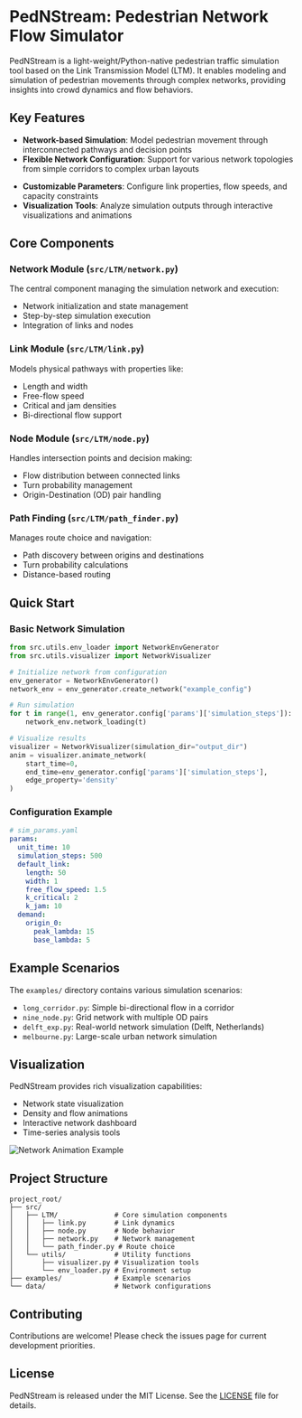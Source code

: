 # PedNStream: Pedestrian Network Flow Simulator

PedNStream is a light-weight/Python-native pedestrian traffic simulation tool based on the Link Transmission Model (LTM). It enables modeling and simulation of pedestrian movements through complex networks, providing insights into crowd dynamics and flow behaviors.

## Key Features

- **Network-based Simulation**: Model pedestrian movement through interconnected pathways and decision points
- **Flexible Network Configuration**: Support for various network topologies from simple corridors to complex urban layouts
<!-- - **Dynamic Flow Modeling**: Incorporates traffic dynamics including densities, speeds, and queue formation -->
- **Customizable Parameters**: Configure link properties, flow speeds, and capacity constraints
- **Visualization Tools**: Analyze simulation outputs through interactive visualizations and animations

## Core Components

### Network Module (`src/LTM/network.py`)
The central component managing the simulation network and execution:
- Network initialization and state management
- Step-by-step simulation execution
- Integration of links and nodes

### Link Module (`src/LTM/link.py`)
Models physical pathways with properties like:
- Length and width
- Free-flow speed
- Critical and jam densities
- Bi-directional flow support

### Node Module (`src/LTM/node.py`)
Handles intersection points and decision making:
- Flow distribution between connected links
- Turn probability management
- Origin-Destination (OD) pair handling

### Path Finding (`src/LTM/path_finder.py`)
Manages route choice and navigation:
- Path discovery between origins and destinations
- Turn probability calculations
- Distance-based routing

## Quick Start

### Basic Network Simulation

```python
from src.utils.env_loader import NetworkEnvGenerator
from src.utils.visualizer import NetworkVisualizer

# Initialize network from configuration
env_generator = NetworkEnvGenerator()
network_env = env_generator.create_network("example_config")

# Run simulation
for t in range(1, env_generator.config['params']['simulation_steps']):
    network_env.network_loading(t)

# Visualize results
visualizer = NetworkVisualizer(simulation_dir="output_dir")
anim = visualizer.animate_network(
    start_time=0,
    end_time=env_generator.config['params']['simulation_steps'],
    edge_property='density'
)
```

### Configuration Example

```yaml
# sim_params.yaml
params:
  unit_time: 10
  simulation_steps: 500
  default_link:
    length: 50
    width: 1
    free_flow_speed: 1.5
    k_critical: 2
    k_jam: 10
  demand:
    origin_0:
      peak_lambda: 15
      base_lambda: 5
```

## Example Scenarios

The `examples/` directory contains various simulation scenarios:
- `long_corridor.py`: Simple bi-directional flow in a corridor
- `nine_node.py`: Grid network with multiple OD pairs
- `delft_exp.py`: Real-world network simulation (Delft, Netherlands)
- `melbourne.py`: Large-scale urban network simulation

## Visualization

PedNStream provides rich visualization capabilities:
- Network state visualization
- Density and flow animations
- Interactive network dashboard
- Time-series analysis tools

![Network Animation Example](./README.assets/network_animation.gif)

## Project Structure

```
project_root/
├── src/
│   ├── LTM/              # Core simulation components
│   │   ├── link.py       # Link dynamics
│   │   ├── node.py       # Node behavior
│   │   ├── network.py    # Network management
│   │   └── path_finder.py # Route choice
│   └── utils/            # Utility functions
│       ├── visualizer.py # Visualization tools
│       └── env_loader.py # Environment setup
├── examples/             # Example scenarios
└── data/                 # Network configurations
```

## Contributing

Contributions are welcome! Please check the issues page for current development priorities.

## License

PedNStream is released under the MIT License. See the [LICENSE](./LICENSE) file for details.